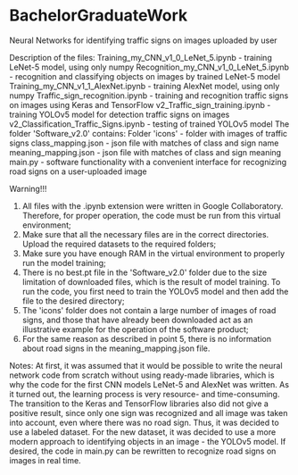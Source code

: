 # BachelorGraduateWork
Neural Networks for identifying traffic signs on images uploaded by user

Description of the files:
Training_my_CNN_v1_0_LeNet_5.ipynb - training LeNet-5 model, using only numpy
Recognition_my_CNN_v1_0_LeNet_5.ipynb - recognition and classifying objects on images by trained LeNet-5 model
Training_my_CNN_v1_1_AlexNet.ipynb - training AlexNet model, using only numpy
Traffic_sign_recognition.ipynb - training and recognition traffic signs on images using Keras and TensorFlow
v2_Traffic_sign_training.ipynb - training YOLOv5 model for detection traffic signs on images
v2_Classification_Traffic_Signs.ipynb - testing of trained YOLOv5 model
The folder 'Software_v2.0' contains:
Folder 'icons' - folder with images of traffic signs
class_mapping.json - json file with matches of class and sign name
meaning_mapping.json - json file with matches of class and sign meaning
main.py - software functionality with a convenient interface for recognizing road signs on a user-uploaded image

Warning!!!
1. All files with the .ipynb extension were written in Google Collaboratory. Therefore, for proper operation, the code must be run from this virtual environment;
2. Make sure that all the necessary files are in the correct directories. Upload the required datasets to the required folders;
3. Make sure you have enough RAM in the virtual environment to properly run the model training;
4. There is no best.pt file in the 'Software_v2.0' folder due to the size limitation of downloaded files, which is the result of model training. To run the code, you first need to train the YOLOv5 model and then add the file to the desired directory;
5. The 'icons' folder does not contain a large number of images of road signs, and those that have already been downloaded act as an illustrative example for the operation of the software product;
6. For the same reason as described in point 5, there is no information about road signs in the meaning_mapping.json file.

Notes:
At first, it was assumed that it would be possible to write the neural network code from scratch without using ready-made libraries, which is why the code for the first CNN models LeNet-5 and AlexNet was written. As it turned out, the learning process is very resource- and time-consuming. The transition to the Keras and TensorFlow libraries also did not give a positive result, since only one sign was recognized and all image was taken into account, even where there was no road sign. Thus, it was decided to use a labeled dataset. For the new dataset, it was decided to use a more modern approach to identifying objects in an image - the YOLOv5 model. If desired, the code in main.py can be rewritten to recognize road signs on images in real time.
